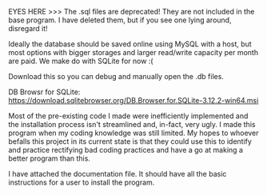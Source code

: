 EYES HERE >>> The .sql files are deprecated! They are not included in the base program. I have deleted them, but if you see one lying around, disregard it!


Ideally the database should be saved online using MySQL with a host, but most options with bigger storages and larger read/write capacity per month are paid. We make do with SQLite for now :(

Download this so you can debug and manually open the .db files.

DB Browsr for SQLite: https://download.sqlitebrowser.org/DB.Browser.for.SQLite-3.12.2-win64.msi

Most of the pre-existing code I made were inefficiently implemented and the installation process isn't streamlined and, in-fact, very ugly. I made this program when my coding knowledge was still limited. My hopes to whoever befalls this project in its current state is that they could use this to identify and practice rectifying bad coding practices and have a go at making a better program than this.



I have attached the documentation file. It should have all the basic instructions for a user to install the program.
